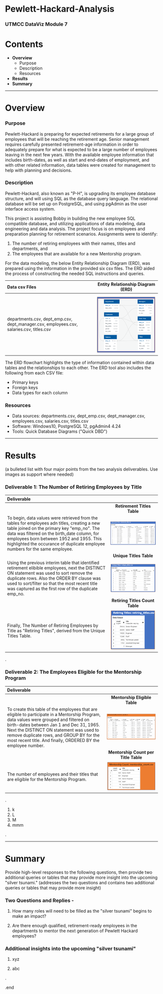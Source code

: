 # Pewlett-Hackard-Analysis
### UTMCC DataViz Module 7

# Contents

- **Overview**
    - Purpose
    - Description
    - Resources
- **Results**
- **Summary**

---

# Overview

### Purpose

Pewlett-Hackard is preparing for expected retirements for a large group of employees that will be reaching the retirement age. Senior management requires carefully presented retirement-age information in order to adequately prepare for what is expected to be a large number of employees leaving in the next few years. 
With the available employee information that includes birth-dates, as well as start and end-dates of employment, and with other related information, data tables were created for management to help with planning and decisions.

### Description

Pewlett-Hackard, also known as "P-H", is upgrading its employee database structure, and will using SQL as the database query language. The relational database will be set up on PostgreSQL, and using pgAdmin as the user interface access system. 

This project is assisting Bobby in building the new employee SQL compatible database, and utilizing applications of data modeling, data engineering and data analysis. The project focus is on employees and preparation planning for retirement scenarios. 
Assignments were to identify: 
1) The number of retiring employees with their names, titles and departments, and 
2) The employees that are available for a new Mentorship program. 

For the data modeling, the below Entity Relationship Diagram (ERD), was prepared using the information in the provided six csv files. The ERD aided the process of constructing the needed SQL instructions and queries. 
 

| **Data csv Files** | **Entity Relationship Diagram (ERD)** |
| :---         |     :---:      |
| departments.csv, dept_emp.csv, dept_manager.csv, employees.csv, salaries.csv, titles.csv | ![Employee2DB.png](https://github.com/larrydodson/Pewlett-Hackard-Analysis/blob/master/Employee2DB.png) |


The ERD flowchart highlights the type of information contained within data tables and the relationships to each other. The ERD tool also includes the following from each CSV file:
  - Primary keys
  - Foreign keys
  - Data types for each column



### Resources

- Data sources: departments.csv, dept_emp.csv, dept_manager.csv, employees.csv, salaries.csv, titles.csv
- Software: Windows10, PostgreSQL 12, pgAdmin4 4.24
- Tools: Quick Database Diagrams ("Quick DBD")


---

# Results
  (a bulleted list with four major points from the two analysis deliverables. Use images as support where needed) 

### Deliverable 1: The Number of Retiring Employees by Title


| **Deliverable** | |
| :---         |     :---:      |
|  | **Retirement Titles Table**  |
| To begin, data values were retrieved from the tables for employees adn titles, creating a new table joined on the primary key "emp_no". The data was filtered on the birth_date column, for employees born between 1952 and 1955. This highlighted the occurance of duplicate employee numbers for the same employee.| ![retirement_titles.png](https://github.com/larrydodson/Pewlett-Hackard-Analysis/blob/master/retirement_titles.png) |
|  | **Unique Titles Table** |
| Using the previous interim table that identified retirement elibible employees, next the DISTINCT ON statement was used to sort remove the duplicate rows. Also the ORDER BY clause was used to sort/filter so that the most recent title was captured as the first row of the duplicate emp_no. | ![unique_titles.png](https://github.com/larrydodson/Pewlett-Hackard-Analysis/blob/master/unique_titles.png) |
|  | **Retiring Titles Count Table** |
| Finally, The Number of Retiring Employees by Title as "Retiring Titles", derived from the Unique Titles Table. | ![retiring_titles.png](https://github.com/larrydodson/Pewlett-Hackard-Analysis/blob/master/retiring_titles.png) |




.

### Deliverable 2: The Employees Eligible for the Mentorship Program


| **Deliverable** | |
| :---         |     :---:      |
|  | **Mentorship Eligible Table**  |
| To create this table of the employees that are eligible to participate in a Mentorship Program, data values were grouped and filtered on birth-dates between Jan 1 and Dec 31, 1965. Next the DISTINCT ON statement was used to remove duplicate rows, and GROUP BY for the most recent title. And finally, ORDERED BY the employee number.  | ![mentorship_eligibility.png](https://github.com/larrydodson/Pewlett-Hackard-Analysis/blob/master/mentorship_eligibility.png) |
|  | **Mentorship Count per Title Table** |
| The number of employees and their titles that are eligible for the Mentorship Program. | ![mentorship_count.png](https://github.com/larrydodson/Pewlett-Hackard-Analysis/blob/master/mentorship_count.png) |



.

  1. k
  2. L
  3. M
  4. mmm 
  
  


.

---

# Summary

Provide high-level responses to the following questions, then provide two additional queries or tables that may provide more insight into the upcoming "silver tsunami."
(addresses the two questions and contains two additional queries or tables that may provide more insight) 

### Two Questions and Replies - 
  1. How many roles will need to be filled as the "silver tsunami" begins to make an impact?
  
  
  
  2. Are there enough qualified, retirement-ready employees in the departments to mentor the next generation of Pewlett Hackard employees?




### Additional insights into the upcoming "silver tsunami"
  1. xyz 
  
  2. abc 
  
  
.

.end 
